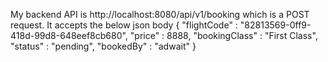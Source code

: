 My backend API is http://localhost:8080/api/v1/booking which is a POST request.
It accepts the below json body
{
    "flightCode" : "82813569-0ff9-418d-99d8-648eef8cb680",
    "price" : 8888,
    "bookingClass" : "First Class",
    "status" : "pending",
    "bookedBy" : "adwait"
}